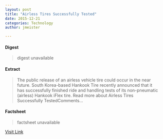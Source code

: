 ```yaml
---
layout: post
title: "Airless Tires Successfully Tested"
date: 2015-12-21
categories: Technology
author: jmeister

---
```



#### Digest
>digest unavailable

#### Extract
>The public release of an airless vehicle tire could occur in the near future. South Korea-based Hankook Tire recently announced that it has successfully finished ride and handling tests of its non-pneumatic (airless) Hankook iFlex tire. Read more about Airless Tires Successfully TestedComments...

#### Factsheet
>factsheet unavailable

[Visit Link](http://www.pddnet.com/news/2015/07/airless-tires-successfully-tested)


